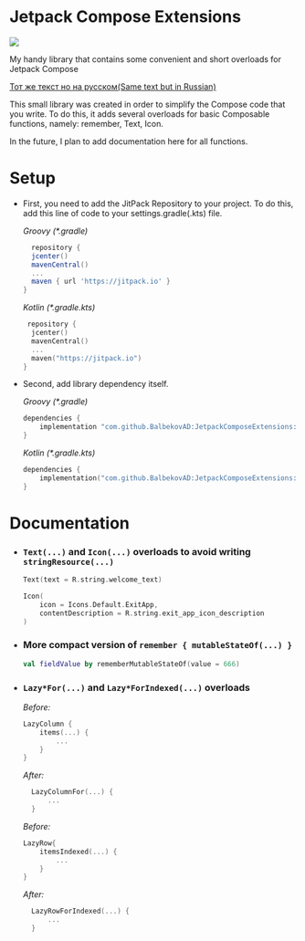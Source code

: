 # Jetpack Compose Extensions

[![](https://jitpack.io/v/BalbekovAD/JetpackComposeExtensions.svg)](https://jitpack.io/#BalbekovAD/JetpackComposeExtensions)

My handy library that contains some convenient and short overloads for Jetpack Compose

[Тот же текст но на русском(Same text but in Russian)](/README(ru).md)

This small library was created in order to simplify the Compose code that you write.
To do this, it adds several overloads for basic Composable functions, namely: remember, Text, Icon.

In the future, I plan to add documentation here for all functions.

# Setup

* First, you need to add the JitPack Repository to your project. To do this, add this line of code to your
  settings.gradle(.kts) file.

  *Groovy (\*.gradle)*

  ```groovy
    repository {
    jcenter()
    mavenCentral()
    ...
    maven { url 'https://jitpack.io' }
  }
     ```

  *Kotlin (\*.gradle.kts)*

  ```kotlin
   repository {
    jcenter()
    mavenCentral()
    ...
    maven("https://jitpack.io")
  }
  ```

* Second, add library dependency itself.

  *Groovy (\*.gradle)*
    ```groovy
    dependencies {
        implementation "com.github.BalbekovAD:JetpackComposeExtensions:$last_version"
    }
   ```
  *Kotlin (\*.gradle.kts)*

    ```kotlin
    dependencies {
        implementation("com.github.BalbekovAD:JetpackComposeExtensions:$last_version")
    }
    ```

# Documentation

* ### `Text(...)` and `Icon(...)` overloads to avoid writing `stringResource(...)`
  
  ```kotlin
  Text(text = R.string.welcome_text)
  ```
  
  ```kotlin
  Icon(
      icon = Icons.Default.ExitApp,
      contentDescription = R.string.exit_app_icon_description
  )
  ```
  
* ### More compact version of `remember { mutableStateOf(...) }`
  
  ```kotlin
  val fieldValue by rememberMutableStateOf(value = 666)
  ```
* ### `Lazy*For(...)` and `Lazy*ForIndexed(...)` overloads
  *Before:*
  ```kotlin
  LazyColumn {
      items(...) {
          ...
      }
  }
  ```
  *After:*
  ```kotlin
    LazyColumnFor(...) {
        ...
    }
  ```
  *Before:*
  ```kotlin
  LazyRow{
      itemsIndexed(...) {
          ...
      }
  }
  ```
  *After:*
  ```kotlin
    LazyRowForIndexed(...) {
        ...
    }
  ```
